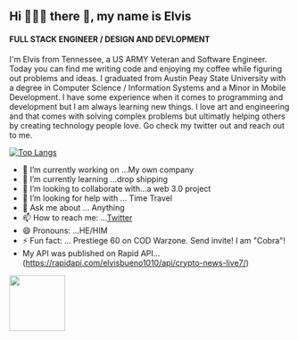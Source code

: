 <h2>Hi 👨🏾‍💻 there 👋, my name is Elvis</h2>


#### FULL STACK ENGINEER / DESIGN AND DEVLOPMENT
I'm Elvis from Tennessee, a US ARMY Veteran and Software Engineer. Today you can find me writing code and enjoying my coffee while figuring out problems and ideas. I graduated from Austin Peay State University with a degree in Computer Science  / Information Systems and a Minor in Mobile Development. I have some experience when it comes to programming and development but I am always learning new things. I love art and engineering and that comes with solving complex problems but ultimatly helping others by creating technology people love. Go check my twitter out and reach out to me.

[![Top Langs](https://github-readme-stats.vercel.app/api/top-langs/?username=logicalpermission7)](https://github.com/anuraghazra/github-readme-stats)
- 🔭 I’m currently working on ...My own company
- 🌱 I’m currently learning ...drop shipping
- 👯 I’m looking to collaborate with...a web 3.0 project
- 🤔 I’m looking for help with ... Time Travel
- 💬 Ask me about ... Anything
- 📫 How to reach me: ...[Twitter](https://twitter.com/ItsMeCobra100)
- 😄 Pronouns: ...HE/HIM
- ⚡ Fun fact: ... Prestiege 60 on COD Warzone. Send invite! I am "Cobra"!
- My API was published on Rapid API...(https://rapidapi.com/elvisbueno1010/api/crypto-news-live7/)
<img src="https://media.giphy.com/media/1gUWd4WvTmZjNDz739/giphy.gif" width="100" height="100" />




